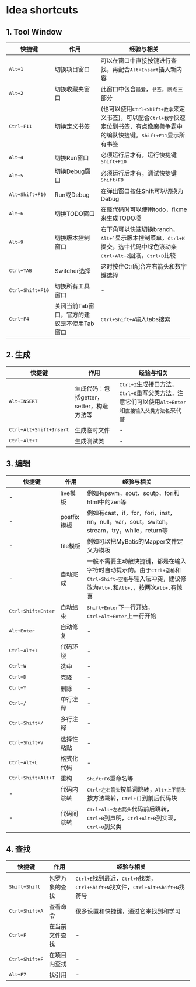 # Idea shortcuts

## 1. Tool Window

|快捷键|作用|经验与相关|
|-|-|-|
|<kbd>Alt+1</kbd>|切换项目窗口|可以在窗口中直接按键进行查找，再配合<kbd>Alt+Insert</kbd>插入新内容|
|<kbd>Alt+2</kbd>|切换收藏夹窗口|此窗口中包含`最爱`，`书签`，`断点`三部分|
|<kbd>Ctrl+F11</kbd>|切换定义书签|(也可以使用<kbd>Ctrl+Shift+数字</kbd>来定义书签)，可以配合<kbd>Ctrl+数字</kbd>快速定位到书签，有点像魔兽争霸中的编队快捷键。<kbd>Shift+F11</kbd>显示所有书签|
|<kbd>Alt+4</kbd>|切换Run窗口|必须运行后才有，运行快捷键<kbd>Shift+F10</kbd>|
|<kbd>Alt+5</kbd>|切换Debug窗口|必须运行后才有，调试快捷键<kbd>Shift+F9</kbd>|
|<kbd>Alt+Shift+F10</kbd>|Run或Debug|在弹出窗口按住Shift可以切换为Debug|-|
|<kbd>Alt+6</kbd>|切换TODO窗口|在敲代码时可以使用todo，fixme来生成TODO项|
|<kbd>Alt+9</kbd>|切换版本控制窗口|右下角可以快速切换branch，<kbd>Alt+\`</kbd>显示版本控制菜单，<kbd>Ctrl+K</kbd>提交，选中代码中绿色滚动条<kbd>Ctrl+Alt+Z</kbd>回滚，<kbd>Ctrl+D</kbd>比较|
|<kbd>Ctrl+TAB</kbd>|Switcher选择|这时按住Ctrl配合左右箭头和数字键选择|
|<kbd>Ctrl+Shift+F10</kbd>|切换所有工具窗口|-|
|<kbd>Ctrl+F4</kbd>|关闭当前Tab窗口，官方的建议是不使用Tab窗口|<kbd>Ctrl+Shift+A</kbd>输入tabs搜索|

## 2. 生成
|快捷键|作用|经验与相关|
|-|-|-|
|<kbd>Alt+INSERT</kbd>|生成代码：包括getter，setter，构造方法等|<kbd>Ctrl+I</kbd>生成接口方法，<kbd>Ctrl+O</kbd>重写父类方法，注意它们可以使用<kbd>Alt+Enter</kbd>和`直接输入父类方法名`来代替|
|<kbd>Ctrl+Alt+Shift+Insert</kbd>|生成临时文件|-|
|<kbd>Ctrl+Alt+T</kbd>|生成测试类|-|

## 3. 编辑
|快捷键|作用|经验与相关|
|-|-|-|
|-|live模板|例如有psvm，sout，soutp，fori和html中的zen等|
|-|postfix模板|例如有cast，if，for，fori，inst，nn，null，var，sout，switch，stream，try，while，return等|
|-|file模板|例如可以把MyBatis的Mapper文件定义为模板|
|-|自动完成|一般不需要主动敲快捷键，都是在输入字符时自动提示的。由于<kbd>Ctrl+空格</kbd>和<kbd>Ctrl+Shift+空格</kbd>与输入法冲突，建议修改为<kbd>Alt+.</kbd>和<kbd>Alt+,</kbd>，按两次<kbd>Alt+,</kbd>有惊喜|
|<kbd>Ctrl+Shift+Enter</kbd>|自动结束|<kbd>Shift+Enter</kbd>下一行开始，<kbd>Ctrl+Alt+Enter</kbd>上一行开始|
|<kbd>Alt+Enter</kbd>|自动修复|-|
|<kbd>Ctrl+Alt+T</kbd>|代码环绕|-|
|<kbd>Ctrl+W</kbd>|选中|-|
|<kbd>Ctrl+D</kbd>|克隆|-|
|<kbd>Ctrl+Y</kbd>|删除|-|
|<kbd>Ctrl+/</kbd>|单行注释|-|
|<kbd>Ctrl+Shift+/</kbd>|多行注释|-|
|<kbd>Ctrl+Shift+V</kbd>|选择性粘贴|-|
|<kbd>Ctrl+Alt+L</kbd>|格式化代码|-|
|<kbd>Ctrl+Shift+Alt+T</kbd>|重构|<kbd>Shift+F6</kbd>重命名等|
|-|代码内跳转|<kbd>Ctrl+左右箭头</kbd>按单词跳转，<kbd>Alt+上下箭头</kbd>按方法跳转，<kbd>Ctrl+[]</kbd>到前后代码块|
|-|代码间跳转|<kbd>Ctrl+Alt+左右箭头</kbd>代码前后跳转，<kbd>Ctrl+B</kbd>到声明，<kbd>Ctrl+Alt+B</kbd>到实现，<kbd>Ctrl+U</kbd>到父类|

## 4. 查找
|快捷键|作用|经验与相关|
|-|-|-|
|<kbd>Shift+Shift</kbd>|包罗万象的查找|<kbd>Ctrl+E</kbd>找到最近，<kbd>Ctrl+N</kbd>找类，<kbd>Ctrl+Shift+N</kbd>找文件，<kbd>Ctrl+Alt+Shift+N</kbd>找符号|
|<kbd>Ctrl+Shift+A</kbd>|查看命令|很多设置和快捷键，通过它来找到和学习|
|<kbd>Ctrl+F</kbd>|在当前文件查找|-|
|<kbd>Ctrl+Shift+F</kbd>|在项目内查找|-|
|<kbd>Alt+F7</kbd>|找引用|-|
